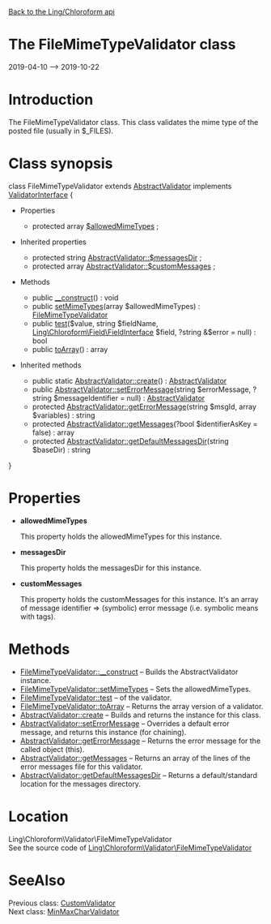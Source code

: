 [Back to the Ling/Chloroform api](https://github.com/lingtalfi/Chloroform/blob/master/doc/api/Ling/Chloroform.md)



The FileMimeTypeValidator class
================
2019-04-10 --> 2019-10-22






Introduction
============

The FileMimeTypeValidator class.
This class validates the mime type of the posted file (usually in $_FILES).



Class synopsis
==============


class <span class="pl-k">FileMimeTypeValidator</span> extends [AbstractValidator](https://github.com/lingtalfi/Chloroform/blob/master/doc/api/Ling/Chloroform/Validator/AbstractValidator.md) implements [ValidatorInterface](https://github.com/lingtalfi/Chloroform/blob/master/doc/api/Ling/Chloroform/Validator/ValidatorInterface.md) {

- Properties
    - protected array [$allowedMimeTypes](#property-allowedMimeTypes) ;

- Inherited properties
    - protected string [AbstractValidator::$messagesDir](#property-messagesDir) ;
    - protected array [AbstractValidator::$customMessages](#property-customMessages) ;

- Methods
    - public [__construct](https://github.com/lingtalfi/Chloroform/blob/master/doc/api/Ling/Chloroform/Validator/FileMimeTypeValidator/__construct.md)() : void
    - public [setMimeTypes](https://github.com/lingtalfi/Chloroform/blob/master/doc/api/Ling/Chloroform/Validator/FileMimeTypeValidator/setMimeTypes.md)(array $allowedMimeTypes) : [FileMimeTypeValidator](https://github.com/lingtalfi/Chloroform/blob/master/doc/api/Ling/Chloroform/Validator/FileMimeTypeValidator.md)
    - public [test](https://github.com/lingtalfi/Chloroform/blob/master/doc/api/Ling/Chloroform/Validator/FileMimeTypeValidator/test.md)($value, string $fieldName, [Ling\Chloroform\Field\FieldInterface](https://github.com/lingtalfi/Chloroform/blob/master/doc/api/Ling/Chloroform/Field/FieldInterface.md) $field, ?string &$error = null) : bool
    - public [toArray](https://github.com/lingtalfi/Chloroform/blob/master/doc/api/Ling/Chloroform/Validator/FileMimeTypeValidator/toArray.md)() : array

- Inherited methods
    - public static [AbstractValidator::create](https://github.com/lingtalfi/Chloroform/blob/master/doc/api/Ling/Chloroform/Validator/AbstractValidator/create.md)() : [AbstractValidator](https://github.com/lingtalfi/Chloroform/blob/master/doc/api/Ling/Chloroform/Validator/AbstractValidator.md)
    - public [AbstractValidator::setErrorMessage](https://github.com/lingtalfi/Chloroform/blob/master/doc/api/Ling/Chloroform/Validator/AbstractValidator/setErrorMessage.md)(string $errorMessage, ?string $messageIdentifier = null) : [AbstractValidator](https://github.com/lingtalfi/Chloroform/blob/master/doc/api/Ling/Chloroform/Validator/AbstractValidator.md)
    - protected [AbstractValidator::getErrorMessage](https://github.com/lingtalfi/Chloroform/blob/master/doc/api/Ling/Chloroform/Validator/AbstractValidator/getErrorMessage.md)(string $msgId, array $variables) : string
    - protected [AbstractValidator::getMessages](https://github.com/lingtalfi/Chloroform/blob/master/doc/api/Ling/Chloroform/Validator/AbstractValidator/getMessages.md)(?bool $identifierAsKey = false) : array
    - protected [AbstractValidator::getDefaultMessagesDir](https://github.com/lingtalfi/Chloroform/blob/master/doc/api/Ling/Chloroform/Validator/AbstractValidator/getDefaultMessagesDir.md)(string $baseDir) : string

}




Properties
=============

- <span id="property-allowedMimeTypes"><b>allowedMimeTypes</b></span>

    This property holds the allowedMimeTypes for this instance.
    
    

- <span id="property-messagesDir"><b>messagesDir</b></span>

    This property holds the messagesDir for this instance.
    
    

- <span id="property-customMessages"><b>customMessages</b></span>

    This property holds the customMessages for this instance.
    It's an array of message identifier => (symbolic) error message (i.e. symbolic means with tags).
    
    



Methods
==============

- [FileMimeTypeValidator::__construct](https://github.com/lingtalfi/Chloroform/blob/master/doc/api/Ling/Chloroform/Validator/FileMimeTypeValidator/__construct.md) &ndash; Builds the AbstractValidator instance.
- [FileMimeTypeValidator::setMimeTypes](https://github.com/lingtalfi/Chloroform/blob/master/doc/api/Ling/Chloroform/Validator/FileMimeTypeValidator/setMimeTypes.md) &ndash; Sets the allowedMimeTypes.
- [FileMimeTypeValidator::test](https://github.com/lingtalfi/Chloroform/blob/master/doc/api/Ling/Chloroform/Validator/FileMimeTypeValidator/test.md) &ndash; of the validator.
- [FileMimeTypeValidator::toArray](https://github.com/lingtalfi/Chloroform/blob/master/doc/api/Ling/Chloroform/Validator/FileMimeTypeValidator/toArray.md) &ndash; Returns the array version of a validator.
- [AbstractValidator::create](https://github.com/lingtalfi/Chloroform/blob/master/doc/api/Ling/Chloroform/Validator/AbstractValidator/create.md) &ndash; Builds and returns the instance for this class.
- [AbstractValidator::setErrorMessage](https://github.com/lingtalfi/Chloroform/blob/master/doc/api/Ling/Chloroform/Validator/AbstractValidator/setErrorMessage.md) &ndash; Overrides a default error message, and returns this instance (for chaining).
- [AbstractValidator::getErrorMessage](https://github.com/lingtalfi/Chloroform/blob/master/doc/api/Ling/Chloroform/Validator/AbstractValidator/getErrorMessage.md) &ndash; Returns the error message for the called object (this).
- [AbstractValidator::getMessages](https://github.com/lingtalfi/Chloroform/blob/master/doc/api/Ling/Chloroform/Validator/AbstractValidator/getMessages.md) &ndash; Returns an array of the lines of the error messages file for this validator.
- [AbstractValidator::getDefaultMessagesDir](https://github.com/lingtalfi/Chloroform/blob/master/doc/api/Ling/Chloroform/Validator/AbstractValidator/getDefaultMessagesDir.md) &ndash; Returns a default/standard location for the messages directory.





Location
=============
Ling\Chloroform\Validator\FileMimeTypeValidator<br>
See the source code of [Ling\Chloroform\Validator\FileMimeTypeValidator](https://github.com/lingtalfi/Chloroform/blob/master/Validator/FileMimeTypeValidator.php)



SeeAlso
==============
Previous class: [CustomValidator](https://github.com/lingtalfi/Chloroform/blob/master/doc/api/Ling/Chloroform/Validator/CustomValidator.md)<br>Next class: [MinMaxCharValidator](https://github.com/lingtalfi/Chloroform/blob/master/doc/api/Ling/Chloroform/Validator/MinMaxCharValidator.md)<br>
